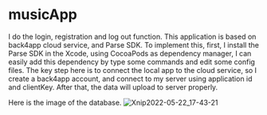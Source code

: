# musicApp

I do the login, registration and log out function. 
This application is based on back4app cloud service, and Parse SDK. 
To implement this, first, I install the Parse SDK in the Xcode, using CocoaPods as dependency manager, 
I can easily add this dependency by type some commands and edit some config files. 
The key step here is to connect the local app to the cloud service, so I create a back4app account, 
and connect to my server using application id and clientKey. After that, the data will upload to server properly.

Here is the image of the database.
![Xnip2022-05-22_17-43-21](https://user-images.githubusercontent.com/38330864/169685542-92c13d69-d970-4a67-980b-b86e638f6b6e.jpg)

